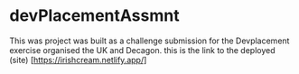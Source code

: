 # devPlacementAssmnt
This was project was built as a challenge submission for the Devplacement exercise organised the UK and Decagon.
this is the link to the deployed (site) [https://irishcream.netlify.app/]